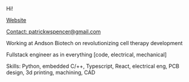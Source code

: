Hi!

[Website](https://synapsomorphy.com)

[Contact: patrickwspencer@gmail.com](mailto:patrickwspencer@gmail.com)

Working at Andson Biotech on revolutionizing cell therapy development

Fullstack engineer as in everything [code, electrical, mechanical]

Skills: Python, embedded C/++, Typescript, React, electrical eng, PCB design, 3d printing, machining, CAD



<!--
**pwspen/pwspen** is a ✨ _special_ ✨ repository because its `README.md` (this file) appears on your GitHub profile.

Here are some ideas to get you started:

- 🔭 I’m currently working on ...
- 🌱 I’m currently learning ...
- 👯 I’m looking to collaborate on ...
- 🤔 I’m looking for help with ...
- 💬 Ask me about ...
- 📫 How to reach me: ...
- 😄 Pronouns: ...
- ⚡ Fun fact: ...
-->
